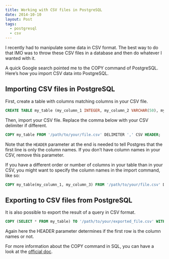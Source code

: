 ```yaml
---
title: Working with CSV files in PostgreSQL
date: 2014-10-10
layout: Post
tags:
  - postgresql
  - csv
---
```


I recently had to manipulate some data in CSV format. The best way to do that IMO was to throw these CSV files in a database and then do whatever I wanted with it.

A quick Google search pointed me to the COPY command of PostgreSQL. Here’s how you import CSV data into PostgreSQL.

## Importing CSV files in PostgreSQL

First, create a table with columns matching columns in your CSV file.

```sql
CREATE TABLE my_table (my_column_1 INTEGER, my_column_2 VARCHAR(50), my_column_3 BOOLEAN);
```

Then, import your CSV file. Replace the comma below with your CSV delimiter if different.

```sql
COPY my_table FROM '/path/to/your/file.csv' DELIMITER ',' CSV HEADER;
```

Note that the `HEADER` parameter at the end is needed to tell Postgres that the first line is only the column names. If you don’t have column names in your CSV, remove this parameter.

If you have a different order or number of columns in your table than in your CSV, you might want to specify the column names in the import command, like so:

```sql
COPY my_table(my_column_1, my_column_3) FROM '/path/to/your/file.csv' DELIMITER ',' CSV HEADER;
```

## Exporting to CSV files from PostgreSQL

It is also possible to export the result of a query in CSV format.

```sql
COPY (SELECT * FROM my_table) TO '/path/to/your/exported_file.csv' WITH CSV HEADER;
```

Again here the HEADER parameter determines if the first row is the column names or not.

For more information about the COPY command in SQL, you can have a look at the [official doc](https://www.postgresql.org/docs/9.6/static/sql-copy.html).